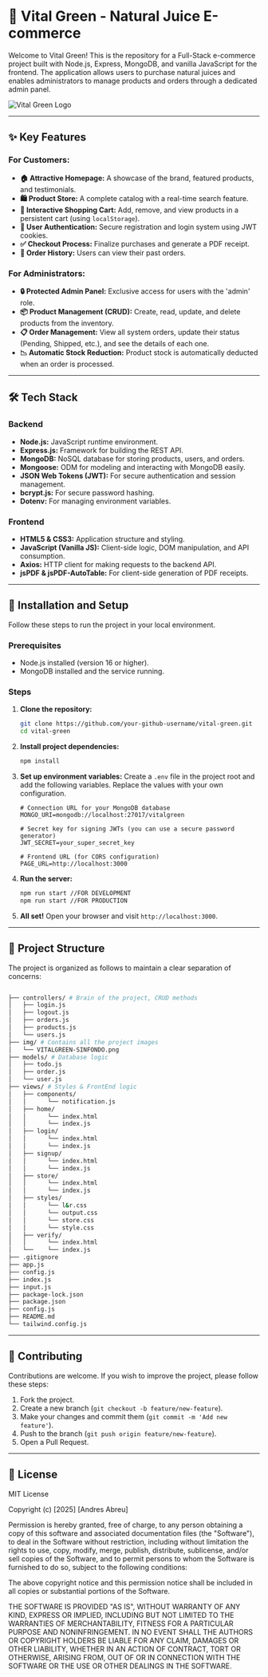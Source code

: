 # 🌿 Vital Green - Natural Juice E-commerce

Welcome to Vital Green! This is the repository for a Full-Stack e-commerce project built with Node.js, Express, MongoDB, and vanilla JavaScript for the frontend. The application allows users to purchase natural juices and enables administrators to manage products and orders through a dedicated admin panel.

![Vital Green Logo](https://raw.githubusercontent.com/leftv13/vital-green/main/imgs/VITALGREEN-SINFONDO.png) 
<!-- Replace 'your-github-username/vital-green' with the actual URL of your repository once you upload it to GitHub -->

---

## ✨ Key Features

### For Customers:
-   **🏠 Attractive Homepage:** A showcase of the brand, featured products, and testimonials.
-   **🛍️ Product Store:** A complete catalog with a real-time search feature.
-   **🛒 Interactive Shopping Cart:** Add, remove, and view products in a persistent cart (using `localStorage`).
-   **🔐 User Authentication:** Secure registration and login system using JWT cookies.
-   **✅ Checkout Process:** Finalize purchases and generate a PDF receipt.
-   **📄 Order History:** Users can view their past orders.

### For Administrators:
-   **🔒 Protected Admin Panel:** Exclusive access for users with the 'admin' role.
-   **📦 Product Management (CRUD):** Create, read, update, and delete products from the inventory.
-   **📋 Order Management:** View all system orders, update their status (Pending, Shipped, etc.), and see the details of each one.
-   **📉 Automatic Stock Reduction:** Product stock is automatically deducted when an order is processed.

---

## 🛠️ Tech Stack

### Backend
-   **Node.js:** JavaScript runtime environment.
-   **Express.js:** Framework for building the REST API.
-   **MongoDB:** NoSQL database for storing products, users, and orders.
-   **Mongoose:** ODM for modeling and interacting with MongoDB easily.
-   **JSON Web Tokens (JWT):** For secure authentication and session management.
-   **bcrypt.js:** For secure password hashing.
-   **Dotenv:** For managing environment variables.

### Frontend
-   **HTML5 & CSS3:** Application structure and styling.
-   **JavaScript (Vanilla JS):** Client-side logic, DOM manipulation, and API consumption.
-   **Axios:** HTTP client for making requests to the backend API.
-   **jsPDF & jsPDF-AutoTable:** For client-side generation of PDF receipts.

---

## 🚀 Installation and Setup

Follow these steps to run the project in your local environment.

### Prerequisites
-   Node.js installed (version 16 or higher).
-   MongoDB installed and the service running.

### Steps

1.  **Clone the repository:**
    ```bash
    git clone https://github.com/your-github-username/vital-green.git
    cd vital-green
    ```

2.  **Install project dependencies:**
    ```bash
    npm install
    ```

3.  **Set up environment variables:**
    Create a `.env` file in the project root and add the following variables. Replace the values with your own configuration.

    ```env
    # Connection URL for your MongoDB database
    MONGO_URI=mongodb://localhost:27017/vitalgreen

    # Secret key for signing JWTs (you can use a secure password generator)
    JWT_SECRET=your_super_secret_key

    # Frontend URL (for CORS configuration)
    PAGE_URL=http://localhost:3000
    ```

4.  **Run the server:**
    ```bash
    npm run start //FOR DEVELOPMENT
    npm run start //FOR PRODUCTION
    ```

5.  **All set!** Open your browser and visit `http://localhost:3000`.

---

## 📂 Project Structure

The project is organized as follows to maintain a clear separation of concerns:

 ```bash

├── controllers/ # Brain of the project, CRUD methods
│   ├── login.js
│   ├── logout.js
│   ├── orders.js
│   ├── products.js
│   └── users.js        
├── img/ # Contains all the project images
│   └── VITALGREEN-SINFONDO.png  
├── models/ # Database logic
│   ├── todo.js          
│   ├── order.js          
│   └── user.js
├── views/ # Styles & FrontEnd logic
│   ├── components/           
│   │      └── notification.js
│   ├── home/           
│   │      └── index.html
│   │      └── index.js
│   ├── login/
│   │      └── index.html
│   │      └── index.js
│   ├── signup/           
│   │      └── index.html
│   │      └── index.js
│   ├── store/           
│   │      └── index.html
│   │      └── index.js
│   ├── styles/           
│   │      └── l&r.css
│   │      └── output.css
│   │      └── store.css
│   │      └── style.css
│   ├── verify/           
│   │      └── index.html
│   └──    └── index.js
├── .gitignore               
├── app.js
├── config.js
├── index.js
├── input.js
├── package-lock.json
├── package.json
├── config.js
├── README.md
└── tailwind.config.js

 ```
---

## 🤝 Contributing

Contributions are welcome. If you wish to improve the project, please follow these steps:
1.  Fork the project.
2.  Create a new branch (`git checkout -b feature/new-feature`).
3.  Make your changes and commit them (`git commit -m 'Add new feature'`).
4.  Push to the branch (`git push origin feature/new-feature`).
5.  Open a Pull Request.

---

## 📄 License

MIT License

Copyright (c) [2025] [Andres Abreu]

Permission is hereby granted, free of charge, to any person obtaining a copy
of this software and associated documentation files (the "Software"), to deal
in the Software without restriction, including without limitation the rights
to use, copy, modify, merge, publish, distribute, sublicense, and/or sell
copies of the Software, and to permit persons to whom the Software is
furnished to do so, subject to the following conditions:

The above copyright notice and this permission notice shall be included in all
copies or substantial portions of the Software.

THE SOFTWARE IS PROVIDED "AS IS", WITHOUT WARRANTY OF ANY KIND, EXPRESS OR
IMPLIED, INCLUDING BUT NOT LIMITED TO THE WARRANTIES OF MERCHANTABILITY,
FITNESS FOR A PARTICULAR PURPOSE AND NONINFRINGEMENT. IN NO EVENT SHALL THE
AUTHORS OR COPYRIGHT HOLDERS BE LIABLE FOR ANY CLAIM, DAMAGES OR OTHER
LIABILITY, WHETHER IN AN ACTION OF CONTRACT, TORT OR OTHERWISE, ARISING FROM,
OUT OF OR IN CONNECTION WITH THE SOFTWARE OR THE USE OR OTHER DEALINGS IN THE
SOFTWARE.


